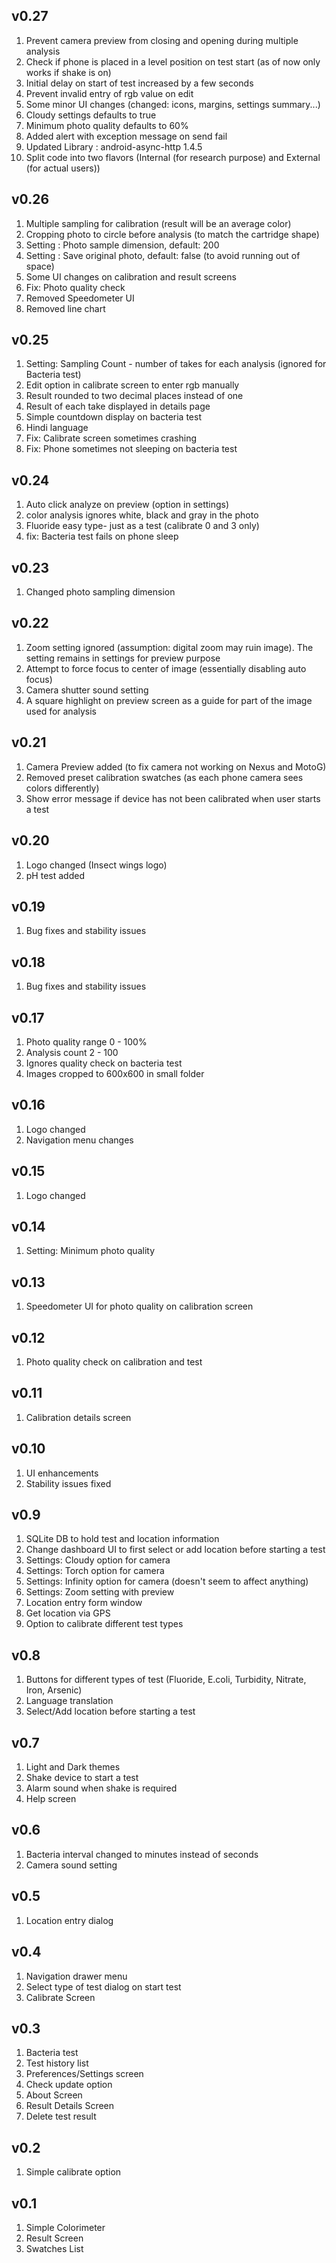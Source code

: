 v0.27
-----
1. Prevent camera preview from closing and opening during multiple analysis
2. Check if phone is placed in a level position on test start (as of now only works if shake is on)
3. Initial delay on start of test increased by a few seconds
4. Prevent invalid entry of rgb value on edit
5. Some minor UI changes (changed: icons, margins, settings summary...)
6. Cloudy settings defaults to true
7. Minimum photo quality defaults to 60%
8. Added alert with exception message on send fail
9. Updated Library : android-async-http 1.4.5
10. Split code into two flavors (Internal (for research purpose) and External (for actual users))

v0.26
-----
1. Multiple sampling for calibration (result will be an average color)
2. Cropping photo to circle before analysis (to match the cartridge shape)
3. Setting : Photo sample dimension, default: 200
4. Setting : Save original photo, default: false (to avoid running out of space)
5. Some UI changes on calibration and result screens
6. Fix: Photo quality check
7. Removed Speedometer UI
8. Removed line chart

v0.25
-----
1. Setting: Sampling Count - number of takes for each analysis (ignored for Bacteria test)
2. Edit option in calibrate screen to enter rgb manually
3. Result rounded to two decimal places instead of one
4. Result of each take displayed in details page
5. Simple countdown display on bacteria test
6. Hindi language
7. Fix: Calibrate screen sometimes crashing
8. Fix: Phone sometimes not sleeping on bacteria test

v0.24
-----
1. Auto click analyze on preview (option in settings)
2. color analysis ignores white, black and gray in the photo
3. Fluoride easy type- just as a test (calibrate 0 and 3 only)
4. fix: Bacteria test fails on phone sleep

v0.23
-----
1. Changed photo sampling dimension 

v0.22
-----
1. Zoom setting ignored (assumption: digital zoom may ruin image). The setting remains in settings for preview purpose
2. Attempt to force focus to center of image (essentially disabling auto focus)
3. Camera shutter sound setting
4. A square highlight on preview screen as a guide for part of the image used for analysis

v0.21
-----
1. Camera Preview added (to fix camera not working on Nexus and MotoG)
2. Removed preset calibration swatches (as each phone camera sees colors differently)
3. Show error message if device has not been calibrated when user starts a test

v0.20
-----
1. Logo changed (Insect wings logo)
2. pH test added

v0.19
-----
1. Bug fixes and stability issues

v0.18
-----
1. Bug fixes and stability issues

v0.17
-----
1. Photo quality range 0 - 100%
2. Analysis count 2 - 100
3. Ignores quality check on bacteria test
4. Images cropped to 600x600 in small folder

v0.16
-----
1. Logo changed
2. Navigation menu changes

v0.15
-----
1. Logo changed
 
v0.14
-----
1. Setting: Minimum photo quality

v0.13
-----
1. Speedometer UI for photo quality on calibration screen

v0.12
-----
1. Photo quality check on calibration and test

v0.11
-----
1. Calibration details screen

v0.10
-----
1. UI enhancements
2. Stability issues fixed

v0.9
-----
1. SQLite DB to hold test and location information
2. Change dashboard UI to first select or add location before starting a test
3. Settings: Cloudy option for camera 
4. Settings: Torch option for camera  
5. Settings: Infinity option for camera (doesn't seem to affect anything)
6. Settings: Zoom setting with preview 
7. Location entry form window
8. Get location via GPS
9. Option to calibrate different test types

v0.8
-----
1. Buttons for different types of test (Fluoride, E.coli, Turbidity, Nitrate, Iron, Arsenic)
2. Language translation
3. Select/Add location before starting a test

v0.7
-----
1. Light and Dark themes
2. Shake device to start a test
3. Alarm sound when shake is required
4. Help screen

v0.6
-----
1. Bacteria interval changed to minutes instead of seconds
2. Camera sound setting

v0.5
-----
1. Location entry dialog

v0.4
-----
1. Navigation drawer menu
2. Select type of test dialog on start test
3. Calibrate Screen

v0.3
-----
1. Bacteria test
2. Test history list
3. Preferences/Settings screen
4. Check update option
5. About Screen
6. Result Details Screen
7. Delete test result

v0.2
-----
1. Simple calibrate option

v0.1
-----
1. Simple Colorimeter
2. Result Screen
3. Swatches List